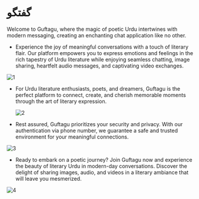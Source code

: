 #                                                                   گفتگو 
Welcome to Guftagu, where the magic of poetic Urdu intertwines with modern messaging, creating an enchanting chat application 
like no other.

* Experience the joy of meaningful conversations with a touch of literary flair. Our platform empowers you to express emotions and feelings in the rich tapestry
   of Urdu literature while enjoying seamless chatting, image sharing, heartfelt audio messages, and captivating video exchanges.

![1](https://github.com/mtalhahabib/Guftagu/assets/96326069/bdf146d7-ab0b-4677-a8fd-6ae4ee33579b)

* For Urdu literature enthusiasts, poets, and dreamers, Guftagu is the perfect platform to connect, create, and
  cherish memorable moments through the art of literary expression.
  
  ![2](https://github.com/mtalhahabib/Guftagu/assets/96326069/9bdb3298-8a3e-4b68-8e92-cc88cb616bf6)

* Rest assured, Guftagu prioritizes your security and privacy. With our authentication via phone number, we guarantee a safe and
 trusted environment for your meaningful connections.

![3](https://github.com/mtalhahabib/Guftagu/assets/96326069/6e8d0814-e890-41c3-a0d2-108abf298198)

* Ready to embark on a poetic journey? Join Guftagu now and experience the beauty of literary Urdu in modern-day conversations. 
Discover the delight of sharing images, audio, and videos in a literary ambiance that will leave you mesmerized.

![4](https://github.com/mtalhahabib/Guftagu/assets/96326069/9b4f4314-013e-441f-883f-27d203803e03)




